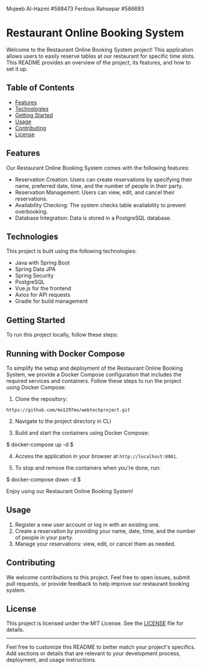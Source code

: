 Mojeeb Al-Hazmi #588473
Ferdous Rahsepar #586693

# Restaurant Online Booking System

Welcome to the Restaurant Online Booking System project! This application allows users to easily reserve tables at our restaurant for specific time slots. This README provides an overview of the project, its features, and how to set it up.

## Table of Contents
- [Features](#features)
- [Technologies](#technologies)
- [Getting Started](#getting-started)
- [Usage](#usage)
- [Contributing](#contributing)
- [License](#license)

## Features

Our Restaurant Online Booking System comes with the following features:

- Reservation Creation: Users can create reservations by specifying their name, preferred date, time, and the number of people in their party.
- Reservation Management: Users can view, edit, and cancel their reservations.
- Availability Checking: The system checks table availability to prevent overbooking.
- Database Integration: Data is stored in a PostgreSQL database.

## Technologies

This project is built using the following technologies:

- Java with Spring Boot
- Spring Data JPA
- Spring Security
- PostgreSQL
- Vue.js for the frontend
- Axios for API requests
- Gradle for build management

## Getting Started

To run this project locally, follow these steps:

## Running with Docker Compose

To simplify the setup and deployment of the Restaurant Online Booking System, we provide a Docker Compose configuration that includes the required services and containers. Follow these steps to run the project using Docker Compose:

1. Clone the repository:

`https://github.com/mo1297mo/webtechproject.git`

2. Navigate to the project directory in CLI

3. Build and start the containers using Docker Compose:

$ docker-compose up -d $


4. Access the application in your browser at `http://localhost:8081`.

5. To stop and remove the containers when you're done, run:

$ docker-compose down -d $


Enjoy using our Restaurant Online Booking System!



## Usage

1. Register a new user account or log in with an existing one.
2. Create a reservation by providing your name, date, time, and the number of people in your party.
3. Manage your reservations: view, edit, or cancel them as needed.

## Contributing

We welcome contributions to this project. Feel free to open issues, submit pull requests, or provide feedback to help improve our restaurant booking system.

## License

This project is licensed under the MIT License. See the [LICENSE](LICENSE) file for details.

---

Feel free to customize this README to better match your project's specifics. Add sections or details that are relevant to your development process, deployment, and usage instructions.

